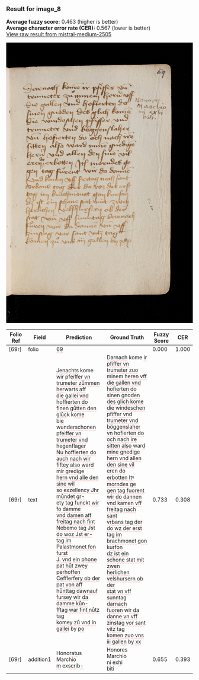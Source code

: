 ### Result for image_8
**Average fuzzy score:** 0.463 (higher is better)<br>**Average character error rate (CER):** 0.567 (lower is better)<br>[View raw result from mistral-medium-2505](https://github.com/RISE-UNIBAS/humanities_data_benchmark/blob/main/results/2025-10-24/T0296/request_T0296_image_8.json)

<img src="https://github.com/RISE-UNIBAS/humanities_data_benchmark/blob/main/benchmarks/medieval_manuscripts/images/image_8.jpg?raw=true" alt="image_8" width="800px">

<style>
.diff { text-decoration: underline; text-decoration-color: #ffcccc; text-decoration-style: wavy; }
</style>

| Folio Ref | Field | Prediction | Ground Truth | Fuzzy Score | CER |
|-----------|-------|------------|--------------|-------------|-----|
| [69r] | folio | <span class="diff">69</span> |  | 0.000 | 1.000 |
| [69r] | text | <span class="diff">Jenachts</span> kome wi<span class="diff">r</span> pf<span class="diff">eiffer vn<br>trumeter zůmmen her</span>war<span class="diff">ts aff<br>die gallei vnd hoffierten do<br>finen gůtten den glůc</span>k k<span class="diff">ome<br></span>b<span class="diff">ie</span> w<span class="diff">underschonen pfeiffer vn<br>trumeter vnd hegenflager<br>Nu hoffierten do auch nach wir<br>fiftey also ward mir gredige<br>hern vnd alle den sine wil<br>so exzellency Jhr můndet gr-<br>ety tag func</span>k<span class="diff">t wir fo damme<br>vnd damen aff freitag nach fint<br>Nebemo tag Jst do woz Jst er-<br>tag im Palastmonet fon furst<br>J. vnd ein phone pat hůt zwey<br>perhoffen Cefflerfery ob der<br>pat von aff hůnttag dawnauf<br>fursey wir da damme kůn-<br>fftag war fint nůtz tag<br>komey zů vnd in gallei</span> by <span class="diff">po</span> | <span class="diff">Darnach</span> kome <span class="diff">ir pfiffer vn<br> trumeter zuo minem heren vff<br> die gallen vnd hofierten do<br> sinen gnoden des glich kome<br> die </span>wi<span class="diff">ndeschen</span> pf<span class="diff">iffer vnd<br> trumeter vnd böggenslaher<br> vn hofierten do och nach ire<br> sitten also </span>war<span class="diff">d mine gnedige<br> hern vnd allen den sine vil<br> eren do erbotten Itꝰ morndes ge<br> gen tag fuorent wir do dannen<br> vnd </span>k<span class="diff">amen vff freitag nach sant<br> vrbans tag der do wz der erst<br> tag im brachmonet gon</span> k<span class="diff">urfon<br> dz ist ein schone stat mit zwen<br> herlichen velshursern o</span>b<span class="diff"> der<br> stat vn vff sunntag darnach<br> fuoren</span> w<span class="diff">ir da danne vn vff<br> zinstag vor sant vitz tag<br> </span>k<span class="diff">omen zuo vns iii gallen</span> by <span class="diff">xx</span> | 0.733 | 0.308 |
| [69r] | addition1 | Honor<span class="diff">atu</span>s<span class="diff"><br></span>Marchio<br><span class="diff">m</span> ex<span class="diff">scr</span>ib<span class="diff">-</span> | Honor<span class="diff">e</span>s<span class="diff"> </span>Marchio<br><span class="diff"> ni</span> ex<span class="diff">h</span>i<span class="diff"><br> </span>b<span class="diff">iti</span> | 0.655 | 0.393 |
